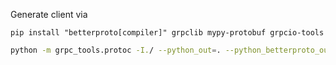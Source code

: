 Generate client via

```shell
pip install "betterproto[compiler]" grpclib mypy-protobuf grpcio-tools
```

```zsh
python -m grpc_tools.protoc -I./ --python_out=. --python_betterproto_out=. --mypy_out=. tasks_service.proto
```